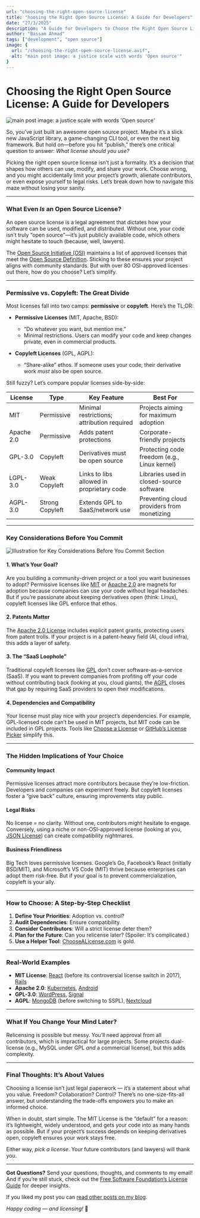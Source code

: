 ```yaml
---
url: "choosing-the-right-open-source-license"
title: "hoosing the Right Open Source License: A Guide for Developers"
date: "27/3/2025"
description: "A Guide for Developers to Choose the Right Open Source License for thair next projects."
author: "Bassam Ahmad"
tags: ["development", "open source"]
image: {
  url: "/choosing-the-right-open-source-license.avif",
  alt: "main post image: a justice scale with words 'Open source'"
}
---
```

# **Choosing the Right Open Source License: A Guide for Developers**

![main post image: a justice scale with words 'Open source'](/choosing-the-right-open-source-license.avif)

So, you’ve just built an awesome open source project. Maybe it’s a slick new JavaScript library, a game-changing CLI tool, or even the next big framework. But hold on—before you hit “publish,” there’s one critical question to answer: *What license should you use?*  

Picking the right open source license isn’t just a formality. It’s a decision that shapes how others can use, modify, and share your work. Choose wrong, and you might accidentally limit your project’s growth, alienate contributors, or even expose yourself to legal risks. Let’s break down how to navigate this maze without losing your sanity.  

---

### **What Even *Is* an Open Source License?**  

An open source license is a legal agreement that dictates how your software can be used, modified, and distributed. Without one, your code isn’t truly “open source”—it’s just publicly available code, which others might hesitate to touch (because, well, lawyers).  

The [Open Source Initiative (OSI)](https://opensource.org/licenses) maintains a list of approved licenses that meet the [Open Source Definition](https://opensource.org/osd). Sticking to these ensures your project aligns with community standards. But with over 80 OSI-approved licenses out there, how do you choose? Let’s simplify.  

---

### **Permissive vs. Copyleft: The Great Divide**  

Most licenses fall into two camps: **permissive** or **copyleft**. Here’s the TL;DR:  

- **Permissive Licenses** (MIT, Apache, BSD):  
  - “Do whatever you want, but mention me.”  
  - Minimal restrictions. Users can modify your code and keep changes private, even in commercial products.  

- **Copyleft Licenses** (GPL, AGPL):  
  - “Share-alike” ethos. If someone uses your code, their derivative work *must* also be open source.  

Still fuzzy? Let’s compare popular licenses side-by-side:  

| **License** | **Type**        | **Key Feature**                            | **Best For**                                 |
| ----------- | --------------- | ------------------------------------------ | -------------------------------------------- |
| MIT         | Permissive      | Minimal restrictions; attribution required | Projects aiming for maximum adoption         |
| Apache 2.0  | Permissive      | Adds patent protections                    | Corporate-friendly projects                  |
| GPL-3.0     | Copyleft        | Derivatives must be open source            | Protecting code freedom (e.g., Linux kernel) |
| LGPL-3.0    | Weak Copyleft   | Links to libs allowed in proprietary code  | Libraries used in closed-source software     |
| AGPL-3.0    | Strong Copyleft | Extends GPL to SaaS/network use            | Preventing cloud providers from monetizing   |

---

### **Key Considerations Before You Commit**  

![Illustration for Key Considerations Before You Commit Section](/key-considerations-before-you-commit-en.svg)

#### 1. **What’s Your Goal?**  
Are you building a community-driven project or a tool you want businesses to adopt? Permissive licenses like [MIT](http://opensource.org/license/mit) or [Apache 2.0](https://www.apache.org/licenses/LICENSE-2.0) are magnets for adoption because companies can use your code without legal headaches. But if you’re passionate about keeping derivatives open (think: Linux), copyleft licenses like GPL enforce that ethos.  

#### 2. **Patents Matter**  
The [Apache 2.0 License](https://www.apache.org/licenses/LICENSE-2.0) includes explicit patent grants, protecting users from patent trolls. If your project is in a patent-heavy field (AI, cloud infra), this adds a layer of safety.  

#### 3. **The “SaaS Loophole”**  
Traditional copyleft licenses like [GPL](https://www.gnu.org/licenses/gpl-3.0.en.html) don’t cover software-as-a-service (SaaS). If you want to prevent companies from profiting off your code without contributing back (looking at you, cloud giants), the [AGPL](https://www.gnu.org/licenses/agpl-3.0) closes that gap by requiring SaaS providers to open their modifications.  

#### 4. **Dependencies and Compatibility**  
Your license must play nice with your project’s dependencies. For example, GPL-licensed code can’t be used in MIT projects, but MIT code can be included in GPL projects. Tools like [Choose a License](https://choosealicense.com/) or [GitHub’s License Picker](https://docs.github.com/en/repositories/managing-your-repositorys-settings-and-features/customizing-your-repository/licensing-a-repository) simplify this.  

---

### **The Hidden Implications of Your Choice**  

#### **Community Impact**  
Permissive licenses attract more contributors because they’re low-friction. Developers and companies can experiment freely. But copyleft licenses foster a “give back” culture, ensuring improvements stay public.  

#### **Legal Risks**  
No license = no clarity. Without one, contributors might hesitate to engage. Conversely, using a niche or non-OSI-approved license (looking at you, [JSON License](https://www.json.org/license.html)) can create compatibility nightmares.  

#### **Business Friendliness**  
Big Tech loves permissive licenses. Google’s Go, Facebook’s React (initially BSD/MIT), and Microsoft’s VS Code (MIT) thrive because enterprises can adopt them risk-free. But if your goal is to prevent commercialization, copyleft is your ally.  

---

### **How to Choose: A Step-by-Step Checklist**  

1. **Define Your Priorities**: Adoption vs. control?  
2. **Audit Dependencies**: Ensure compatibility.  
3. **Consider Contributors**: Will a strict license deter them?  
4. **Plan for the Future**: Can you relicense later? (Spoiler: It’s complicated.)  
5. **Use a Helper Tool**: [ChooseALicense.com](https://choosealicense.com/) is gold.  

---

### **Real-World Examples**  

- **MIT License**: [React](https://github.com/facebook/react) (before its controversial license switch in 2017), [Rails](https://github.com/rails/rails)  
- **Apache 2.0**: [Kubernetes](https://github.com/kubernetes/kubernetes), [Android](https://source.android.com/)  
- **GPL-3.0**: [WordPress](https://wordpress.org/about/gpl/), [Signal](https://github.com/signalapp)  
- **AGPL**: [MongoDB](https://www.mongodb.com/community/licensing) (before switching to SSPL), [Nextcloud](https://nextcloud.com/)  

---

### **What If You Change Your Mind Later?**  

Relicensing is possible but messy. You’ll need approval from all contributors, which is impractical for large projects. Some projects dual-license (e.g., MySQL under GPL *and* a commercial license), but this adds complexity.  

---

### **Final Thoughts: It’s About Values**  

Choosing a license isn’t just legal paperwork — it’s a statement about what you value. Freedom? Collaboration? Control? There’s no one-size-fits-all answer, but understanding the trade-offs empowers you to make an informed choice.  

When in doubt, start simple. The MIT License is the “default” for a reason: it’s lightweight, widely understood, and gets your code into as many hands as possible. But if your project’s success depends on keeping derivatives open, copyleft ensures your work stays free.  

Either way, *pick a license*. Your future contributors (and lawyers) will thank you.  

---  

**Got Questions?** Send your questions, thoughts, and comments to my email! And if you’re still stuck, check out the [Free Software Foundation’s License Guide](https://www.gnu.org/licenses/license-recommendations.html) for deeper insights.  

If you liked my post you can [read other posts on my blog](en/blog/).

*Happy coding — and licensing!* 🚀